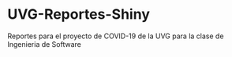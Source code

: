 # UVG-Reportes-Shiny
Reportes para el proyecto de COVID-19 de la UVG para la clase de Ingenieria de Software
